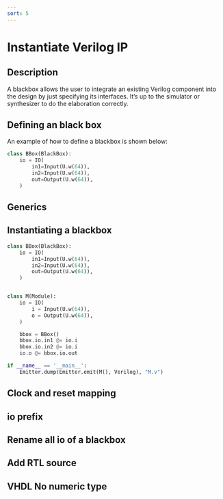 ```yaml
---
sort: 5
---
```


# Instantiate Verilog IP
## Description
A blackbox allows the user to integrate an existing Verilog component into the design by just specifying its interfaces. It’s up to the simulator or synthesizer to do the elaboration correctly.

## Defining an black box
An example of how to define a blackbox is shown below:
```python
class BBox(BlackBox):
    io = IO(
        in1=Input(U.w(64)),
        in2=Input(U.w(64)),
        out=Output(U.w(64)),
    )
```
## Generics
## Instantiating a blackbox

```python
class BBox(BlackBox):
    io = IO(
        in1=Input(U.w(64)),
        in2=Input(U.w(64)),
        out=Output(U.w(64)),
    )


class M(Module):
    io = IO(
        i = Input(U.w(64)),
        o = Output(U.w(64)),
    )

    bbox = BBox()
    bbox.io.in1 @= io.i
    bbox.io.in2 @= io.i
    io.o @= bbox.io.out

if __name__ == '__main__':
    Emitter.dump(Emitter.emit(M(), Verilog), "M.v")
```

## Clock and reset mapping
## io prefix
## Rename all io of a blackbox
## Add RTL source
## VHDL No numeric type